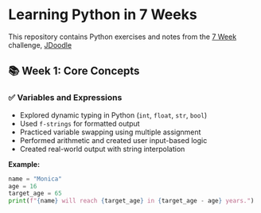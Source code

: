 # Learning Python in 7 Weeks

This repository contains Python exercises and notes from the [7 Week](#) challenge, [JDoodle](https://www.jdoodle.com/python3-programming-online)

## 📚 Week 1: Core Concepts

### ✅ Variables and Expressions
- Explored dynamic typing in Python (`int`, `float`, `str`, `bool`)
- Used `f-strings` for formatted output
- Practiced variable swapping using multiple assignment
- Performed arithmetic and created user input-based logic
- Created real-world output with string interpolation

**Example:**
```python
name = "Monica"
age = 16
target_age = 65
print(f"{name} will reach {target_age} in {target_age - age} years.")
